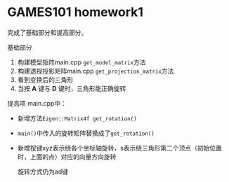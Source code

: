 # GAMES101 homework1

完成了基础部分和提高部分。



基础部分

1. 构建模型矩阵main.cpp `get_model_matrix`方法
2. 构建透视投影矩阵main.cpp `get_projection_matrix`方法
3. 看到变换后的三角形
4. 当按 **A** 键与 **D** 键时，三角形能正确旋转

提高项 main.cpp中：

- 新增方法`Eigen::Matrix4f get_rotation()`

- `main()`中传入的旋转矩阵替换成了`get_rotation()`

- 新增按键xyz表示绕各个坐标轴旋转，s表示绕三角形第二个顶点（初始位置时，上面的点）对应的向量方向旋转

  旋转方式仍为ad键

